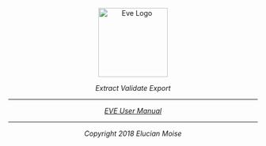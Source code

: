 <p align="center">
<a href="https://sagecode.net/eve" target="_blank" align="center">
<img src="https://sagecode.net/eve/img/eve-logo.svg" alt="Eve Logo" width="140"></img>
</a>
</p>

<p align="center"><i>Extract Validate Export<i/></p>

------------------------------------------------------------------------------------------
<p align="center"> <a href=https://sagecode.net/eve/index.html>EVE User Manual</a>
</p>

------------------------------------------------------------------------------------------
<p align="center">
Copyright 2018 Elucian Moise
</p>

